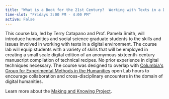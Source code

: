 ```yaml
---
title: "What is a Book for the 21st Century?  Working with Texts in a Digital Environment."
time-slot: "Fridays 2:00 PM - 4:00 PM"
active: False
---
```


This course lab, led by Terry Catapano and Prof. Pamela Smith, will introduce humanities and social science graduate students to the skills and issues involved in working with texts in a digital environment. The course lab will equip students with a variety of skills that will be employed in creating a small scale digital edition of an anonymous sixteenth-century manuscript compilation of technical recipes.  No prior experience in digital techniques necessary. The course was designed to overlap with [Columbia's Group for Experimental Methods in the Humanities](http://xpmethod.plaintext.in/) open Lab hours to encourage collaboration and cross-disciplinary encounters in the domain of digital humanities.

Learn more about the [Making and Knowing Project](http://www.makingandknowing.org/). 
